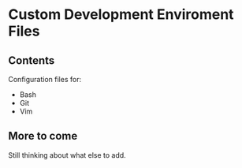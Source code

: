 # Custom Development Enviroment Files

## Contents

Configuration files for: 
- Bash
- Git
- Vim

## More to come

Still thinking about what else to add.